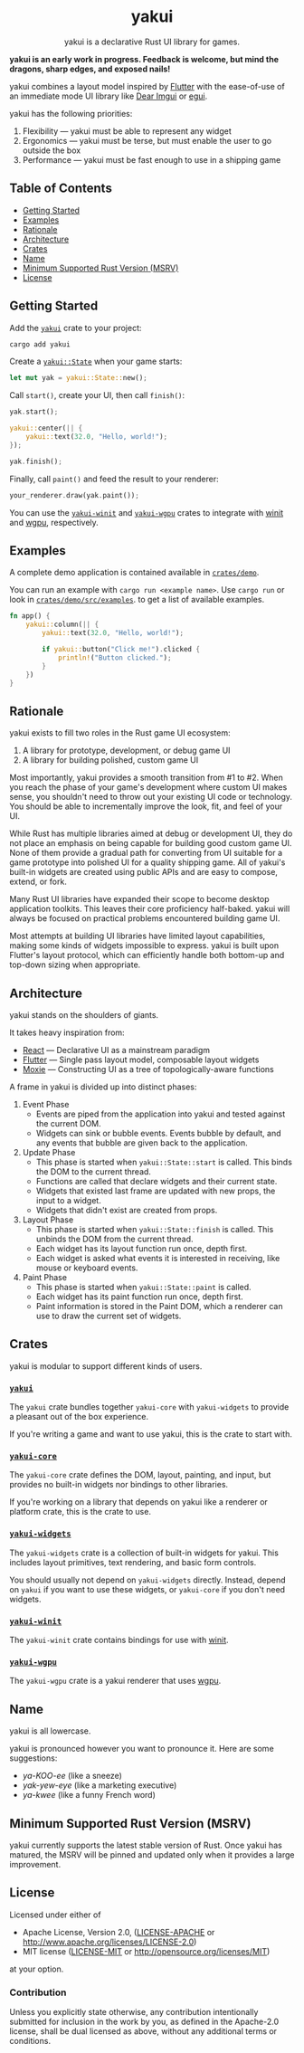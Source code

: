 <div align="center">
    <h1>yakui</h1>
    <p>yakui is a declarative Rust UI library for games.</p>
</div>

**yakui is an early work in progress. Feedback is welcome, but mind the dragons, sharp edges, and exposed nails!**

yakui combines a layout model inspired by [Flutter] with the ease-of-use of an immediate mode UI library like [Dear Imgui] or [egui].

yakui has the following priorities:

1. Flexibility — yakui must be able to represent any widget
2. Ergonomics — yakui must be terse, but must enable the user to go outside the box
3. Performance — yakui must be fast enough to use in a shipping game

[Flutter]: https://flutter.dev/
[Dear Imgui]: https://github.com/ocornut/imgui
[egui]: https://github.com/emilk/egui

## Table of Contents
* [Getting Started](#getting-started)
* [Examples](#examples)
* [Rationale](#rationale)
* [Architecture](#architecture)
* [Crates](#crates)
* [Name](#name)
* [Minimum Supported Rust Version (MSRV)](#minimum-supported-rust-version-msrv)
* [License](#license)

## Getting Started
Add the [`yakui`] crate to your project:

```bash
cargo add yakui
```

Create a [`yakui::State`] when your game starts:

```rust
let mut yak = yakui::State::new();
```

Call `start()`, create your UI, then call `finish()`:

```rust
yak.start();

yakui::center(|| {
    yakui::text(32.0, "Hello, world!");
});

yak.finish();
```

Finally, call `paint()` and feed the result to your renderer:

```rust
your_renderer.draw(yak.paint());
```

You can use the [`yakui-winit`] and [`yakui-wgpu`] crates to integrate with [winit] and [wgpu], respectively.

[`yakui::State`]: https://github.com/LPGhatguy/yakui/blob/main/crates/yakui-core/src/state.rs

## Examples
A complete demo application is contained available in [`crates/demo`](crates/demo).

You can run an example with `cargo run <example name>`. Use `cargo run` or look in [`crates/demo/src/examples`](crates/demo/src/examples). to get a list of available examples.

```rust
fn app() {
    yakui::column(|| {
        yakui::text(32.0, "Hello, world!");

        if yakui::button("Click me!").clicked {
            println!("Button clicked.");
        }
    })
}
```

## Rationale
yakui exists to fill two roles in the Rust game UI ecosystem:

1. A library for prototype, development, or debug game UI
2. A library for building polished, custom game UI

Most importantly, yakui provides a smooth transition from #1 to #2. When you reach the phase of your game's development where custom UI makes sense, you shouldn't need to throw out your existing UI code or technology. You should be able to incrementally improve the look, fit, and feel of your UI.

While Rust has multiple libraries aimed at debug or development UI, they do not place an emphasis on being capable for building good custom game UI. None of them provide a gradual path for converting from UI suitable for a game prototype into polished UI for a quality shipping game. All of yakui's built-in widgets are created using public APIs and are easy to compose, extend, or fork.

Many Rust UI libraries have expanded their scope to become desktop application toolkits. This leaves their core proficiency half-baked. yakui will always be focused on practical problems encountered building game UI.

Most attempts at building UI libraries have limited layout capabilities, making some kinds of widgets impossible to express. yakui is built upon Flutter's layout protocol, which can efficiently handle both bottom-up and top-down sizing when appropriate.

## Architecture
yakui stands on the shoulders of giants.

It takes heavy inspiration from:
* [React] — Declarative UI as a mainstream paradigm
* [Flutter] — Single pass layout model, composable layout widgets
* [Moxie] — Constructing UI as a tree of topologically-aware functions

A frame in yakui is divided up into distinct phases:

1. Event Phase
    * Events are piped from the application into yakui and tested against the current DOM.
    * Widgets can sink or bubble events. Events bubble by default, and any events that bubble are given back to the application.
2. Update Phase
    * This phase is started when `yakui::State::start` is called. This binds the DOM to the current thread.
    * Functions are called that declare widgets and their current state.
    * Widgets that existed last frame are updated with new props, the input to a widget.
    * Widgets that didn't exist are created from props.
3. Layout Phase
    * This phase is started when `yakui::State::finish` is called. This unbinds the DOM from the current thread.
    * Each widget has its layout function run once, depth first.
    * Each widget is asked what events it is interested in receiving, like mouse or keyboard events.
4. Paint Phase
    * This phase is started when `yakui::State::paint` is called.
    * Each widget has its paint function run once, depth first.
    * Paint information is stored in the Paint DOM, which a renderer can use to draw the current set of widgets.

[React]: https://reactjs.org/
[Flutter]: https://flutter.dev/
[Moxie]: https://moxie.rs/

## Crates
yakui is modular to support different kinds of users.

### [`yakui`]
The `yakui` crate bundles together `yakui-core` with `yakui-widgets` to provide a pleasant out of the box experience.

If you're writing a game and want to use yakui, this is the crate to start with.

[`yakui`]: https://crates.io/crates/yakui

### [`yakui-core`]
The `yakui-core` crate defines the DOM, layout, painting, and input, but provides no built-in widgets nor bindings to other libraries.

If you're working on a library that depends on yakui like a renderer or platform crate, this is the crate to use.

[`yakui-core`]: https://crates.io/crates/yakui-core

### [`yakui-widgets`]
The `yakui-widgets` crate is a collection of built-in widgets for yakui. This includes layout primitives, text rendering, and basic form controls.

You should usually not depend on `yakui-widgets` directly. Instead, depend on `yakui` if you want to use these widgets, or `yakui-core` if you don't need widgets.

[`yakui-widgets`]: https://crates.io/crates/yakui-widgets

### [`yakui-winit`]
The `yakui-winit` crate contains bindings for use with [winit].

[`yakui-winit`]: https://crates.io/crates/yakui-winit
[winit]: https://github.com/rust-windowing/winit

### [`yakui-wgpu`]
The `yakui-wgpu` crate is a yakui renderer that uses [wgpu].

[`yakui-wgpu`]: https://crates.io/crates/yakui-wgpu
[wgpu]: https://wgpu.rs/

## Name
yakui is all lowercase.

yakui is pronounced however you want to pronounce it. Here are some suggestions:

* *ya-KOO-ee* (like a sneeze)
* *yak-yew-eye* (like a marketing executive)
* *ya-kwee* (like a funny French word)

## Minimum Supported Rust Version (MSRV)
yakui currently supports the latest stable version of Rust. Once yakui has matured, the MSRV will be pinned and updated only when it provides a large improvement.

## License
Licensed under either of

* Apache License, Version 2.0, ([LICENSE-APACHE](LICENSE-APACHE) or http://www.apache.org/licenses/LICENSE-2.0)
* MIT license ([LICENSE-MIT](LICENSE-MIT) or http://opensource.org/licenses/MIT)

at your option.

### Contribution
Unless you explicitly state otherwise, any contribution intentionally submitted for inclusion in the work by you, as defined in the Apache-2.0 license, shall be dual licensed as above, without any additional terms or conditions.